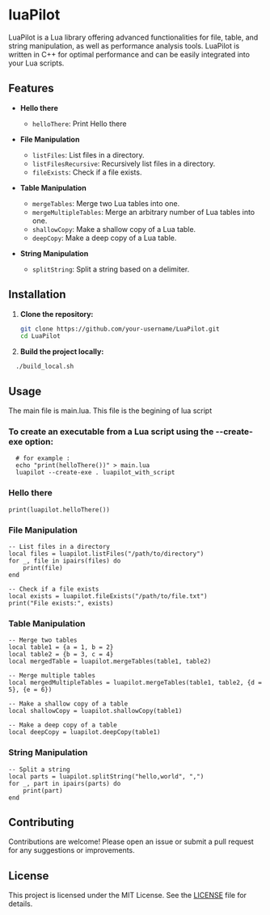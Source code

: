 # luaPilot

LuaPilot is a Lua library offering advanced functionalities for file, table, and string manipulation, as well as performance analysis tools. LuaPilot is written in C++ for optimal performance and can be easily integrated into your Lua scripts.

## Features

- **Hello there**
  - `helloThere`: Print Hello there

- **File Manipulation**
  - `listFiles`: List files in a directory.
  - `listFilesRecursive`: Recursively list files in a directory.
  - `fileExists`: Check if a file exists.

- **Table Manipulation**
  - `mergeTables`: Merge two Lua tables into one.
  - `mergeMultipleTables`: Merge an arbitrary number of Lua tables into one.
  - `shallowCopy`: Make a shallow copy of a Lua table.
  - `deepCopy`: Make a deep copy of a Lua table.

- **String Manipulation**
  - `splitString`: Split a string based on a delimiter.

## Installation


1. **Clone the repository:**
   ```sh
   git clone https://github.com/your-username/LuaPilot.git
   cd LuaPilot
2. **Build the project locally:**
```
  ./build_local.sh
```

## Usage
The main file is main.lua. This file is the begining of lua script

### To create an executable from a Lua script using the --create-exe option:
```
  # for example :
  echo "print(helloThere())" > main.lua
  luapilot --create-exe . luapilot_with_script
```

### Hello there
```
print(luapilot.helloThere())
```

### File Manipulation
```
-- List files in a directory
local files = luapilot.listFiles("/path/to/directory")
for _, file in ipairs(files) do
    print(file)
end

-- Check if a file exists
local exists = luapilot.fileExists("/path/to/file.txt")
print("File exists:", exists)
```

### Table Manipulation
```
-- Merge two tables
local table1 = {a = 1, b = 2}
local table2 = {b = 3, c = 4}
local mergedTable = luapilot.mergeTables(table1, table2)

-- Merge multiple tables
local mergedMultipleTables = luapilot.mergeTables(table1, table2, {d = 5}, {e = 6})

-- Make a shallow copy of a table
local shallowCopy = luapilot.shallowCopy(table1)

-- Make a deep copy of a table
local deepCopy = luapilot.deepCopy(table1)
```

### String Manipulation
```
-- Split a string
local parts = luapilot.splitString("hello,world", ",")
for _, part in ipairs(parts) do
    print(part)
end
```

## Contributing

Contributions are welcome! Please open an issue or submit a pull request for any suggestions or improvements.

## License

This project is licensed under the MIT License. See the [LICENSE](https://opensource.org/licenses/MIT) file for details.

